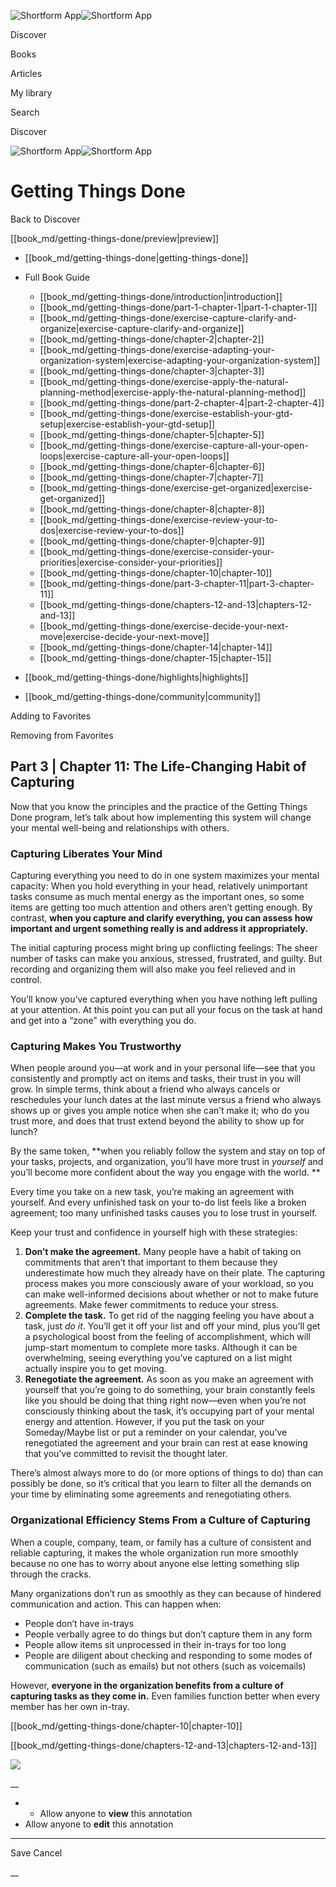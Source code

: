 ![Shortform App](/img/logo.36a2399e.svg)![Shortform App](/img/logo-dark.70c1b072.svg)

Discover

Books

Articles

My library

Search

Discover

![Shortform App](/img/logo.36a2399e.svg)![Shortform App](/img/logo-dark.70c1b072.svg)

# Getting Things Done

Back to Discover

[[book_md/getting-things-done/preview|preview]]

  * [[book_md/getting-things-done|getting-things-done]]
  * Full Book Guide

    * [[book_md/getting-things-done/introduction|introduction]]
    * [[book_md/getting-things-done/part-1-chapter-1|part-1-chapter-1]]
    * [[book_md/getting-things-done/exercise-capture-clarify-and-organize|exercise-capture-clarify-and-organize]]
    * [[book_md/getting-things-done/chapter-2|chapter-2]]
    * [[book_md/getting-things-done/exercise-adapting-your-organization-system|exercise-adapting-your-organization-system]]
    * [[book_md/getting-things-done/chapter-3|chapter-3]]
    * [[book_md/getting-things-done/exercise-apply-the-natural-planning-method|exercise-apply-the-natural-planning-method]]
    * [[book_md/getting-things-done/part-2-chapter-4|part-2-chapter-4]]
    * [[book_md/getting-things-done/exercise-establish-your-gtd-setup|exercise-establish-your-gtd-setup]]
    * [[book_md/getting-things-done/chapter-5|chapter-5]]
    * [[book_md/getting-things-done/exercise-capture-all-your-open-loops|exercise-capture-all-your-open-loops]]
    * [[book_md/getting-things-done/chapter-6|chapter-6]]
    * [[book_md/getting-things-done/chapter-7|chapter-7]]
    * [[book_md/getting-things-done/exercise-get-organized|exercise-get-organized]]
    * [[book_md/getting-things-done/chapter-8|chapter-8]]
    * [[book_md/getting-things-done/exercise-review-your-to-dos|exercise-review-your-to-dos]]
    * [[book_md/getting-things-done/chapter-9|chapter-9]]
    * [[book_md/getting-things-done/exercise-consider-your-priorities|exercise-consider-your-priorities]]
    * [[book_md/getting-things-done/chapter-10|chapter-10]]
    * [[book_md/getting-things-done/part-3-chapter-11|part-3-chapter-11]]
    * [[book_md/getting-things-done/chapters-12-and-13|chapters-12-and-13]]
    * [[book_md/getting-things-done/exercise-decide-your-next-move|exercise-decide-your-next-move]]
    * [[book_md/getting-things-done/chapter-14|chapter-14]]
    * [[book_md/getting-things-done/chapter-15|chapter-15]]
  * [[book_md/getting-things-done/highlights|highlights]]
  * [[book_md/getting-things-done/community|community]]



Adding to Favorites 

Removing from Favorites 

## Part 3 | Chapter 11: The Life-Changing Habit of Capturing

Now that you know the principles and the practice of the Getting Things Done program, let’s talk about how implementing this system will change your mental well-being and relationships with others.

### Capturing Liberates Your Mind

Capturing everything you need to do in one system maximizes your mental capacity: When you hold everything in your head, relatively unimportant tasks consume as much mental energy as the important ones, so some items are getting too much attention and others aren’t getting enough. By contrast, **when you capture and clarify everything, you can assess how important and urgent something really is and address it appropriately.**

The initial capturing process might bring up conflicting feelings: The sheer number of tasks can make you anxious, stressed, frustrated, and guilty. But recording and organizing them will also make you feel relieved and in control.

You’ll know you’ve captured everything when you have nothing left pulling at your attention. At this point you can put all your focus on the task at hand and get into a “zone” with everything you do.

### Capturing Makes You Trustworthy

When people around you—at work and in your personal life—see that you consistently and promptly act on items and tasks, their trust in you will grow. In simple terms, think about a friend who always cancels or reschedules your lunch dates at the last minute versus a friend who always shows up or gives you ample notice when she can’t make it; who do you trust more, and does that trust extend beyond the ability to show up for lunch?

By the same token, **when you reliably follow the system and stay on top of your tasks, projects, and organization, you’ll have more trust in _yourself_ and you’ll become more confident about the way you engage with the world. **

Every time you take on a new task, you’re making an agreement with yourself. And every unfinished task on your to-do list feels like a broken agreement; too many unfinished tasks causes you to lose trust in yourself.

Keep your trust and confidence in yourself high with these strategies:

  1. **Don’t make the agreement.** Many people have a habit of taking on commitments that aren’t that important to them because they underestimate how much they already have on their plate. The capturing process makes you more consciously aware of your workload, so you can make well-informed decisions about whether or not to make future agreements. Make fewer commitments to reduce your stress. 
  2. **Complete the task.** To get rid of the nagging feeling you have about a task, just _do it_. You’ll get it off your list and off your mind, plus you’ll get a psychological boost from the feeling of accomplishment, which will jump-start momentum to complete more tasks. Although it can be overwhelming, seeing everything you’ve captured on a list might actually inspire you to get moving. 
  3. **Renegotiate the agreement.** As soon as you make an agreement with yourself that you’re going to do something, your brain constantly feels like you should be doing that thing right now—even when you’re not consciously thinking about the task, it’s occupying part of your mental energy and attention. However, if you put the task on your Someday/Maybe list or put a reminder on your calendar, you’ve renegotiated the agreement and your brain can rest at ease knowing that you’ve committed to revisit the thought later. 



There’s almost always more to do (or more options of things to do) than can possibly be done, so it’s critical that you learn to filter all the demands on your time by eliminating some agreements and renegotiating others.

### Organizational Efficiency Stems From a Culture of Capturing

When a couple, company, team, or family has a culture of consistent and reliable capturing, it makes the whole organization run more smoothly because no one has to worry about anyone else letting something slip through the cracks.

Many organizations don’t run as smoothly as they can because of hindered communication and action. This can happen when:

  * People don’t have in-trays 
  * People verbally agree to do things but don’t capture them in any form
  * People allow items sit unprocessed in their in-trays for too long
  * People are diligent about checking and responding to some modes of communication (such as emails) but not others (such as voicemails) 



However, **everyone in the organization benefits from a culture of capturing tasks as they come in.** Even families function better when every member has her own in-tray.

[[book_md/getting-things-done/chapter-10|chapter-10]]

[[book_md/getting-things-done/chapters-12-and-13|chapters-12-and-13]]

![](https://bat.bing.com/action/0?ti=56018282&Ver=2&mid=f67837e0-3718-4ddc-b786-1dc0c609c9e2&sid=49fff5b0636c11eeb9c611038afc8668&vid=4a005010636c11ee80c703d4c4a7acd5&vids=0&msclkid=N&pi=0&lg=en-US&sw=800&sh=600&sc=24&nwd=1&tl=Shortform%20%7C%20Book&p=https%3A%2F%2Fwww.shortform.com%2Fapp%2Fbook%2Fgetting-things-done%2Fpart-3-chapter-11&r=&lt=324&evt=pageLoad&sv=1&rn=900365)

__

  *   * Allow anyone to **view** this annotation
  * Allow anyone to **edit** this annotation



* * *

Save Cancel

__



